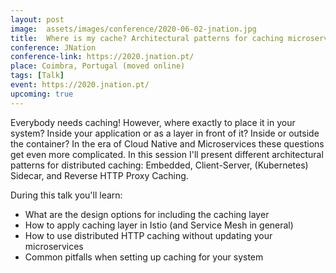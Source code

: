 ```yaml
---
layout: post
image:  assets/images/conference/2020-06-02-jnation.jpg
title:  Where is my cache? Architectural patterns for caching microservices
conference: JNation
conference-link: https://2020.jnation.pt/
place: Coimbra, Portugal (moved online)
tags: [Talk]
event: https://2020.jnation.pt/
upcoming: true
---
```


Everybody needs caching! However, where exactly to place it in your system? Inside your application or as a layer in front of it? Inside or outside the container? In the era of Cloud Native and Microservices these questions get even more complicated. In this session I'll present different architectural patterns for distributed caching: Embedded, Client-Server, (Kubernetes) Sidecar, and Reverse HTTP Proxy Caching.

During this talk you'll learn:
- What are the design options for including the caching layer
- How to apply caching layer in Istio (and Service Mesh in general)
- How to use distributed HTTP caching without updating your microservices
- Common pitfalls when setting up caching for your system

